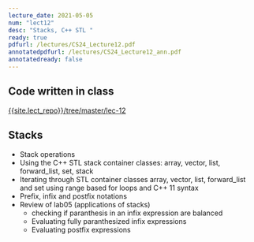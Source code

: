 ```yaml
---
lecture_date: 2021-05-05
num: "lect12"
desc: "Stacks, C++ STL "
ready: true
pdfurl: /lectures/CS24_Lecture12.pdf
annotatedpdfurl: /lectures/CS24_Lecture12_ann.pdf
annotatedready: false
---
```


## Code written in class
[{{site.lect_repo}}/tree/master/lec-12]({{site.lect_repo}}/tree/master/lec-12)



## Stacks
* Stack operations
* Using the C++ STL stack container classes: array, vector, list, forward_list, set, stack
* Iterating through STL container classes array, vector, list, forward_list and set using range based for loops and C++ 11 syntax
* Prefix, infix and postfix notations
* Review of lab05 (applications of stacks)
	* checking if paranthesis in an infix expression are balanced
	* Evaluating fully paranthesized infix expressions
	* Evaluating postfix expressions



